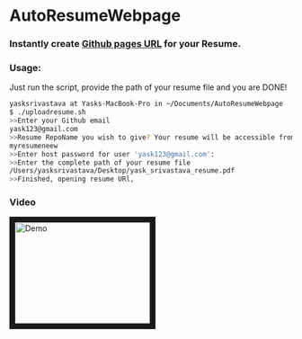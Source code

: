 # AutoResumeWebpage

### Instantly create [Github pages URL](https://pages.github.com/) for your Resume.

### Usage:
Just run the script, provide the path of your resume file and you are DONE!
```bash
yasksrivastava at Yasks-MacBook-Pro in ~/Documents/AutoResumeWebpage
$ ./uploadresume.sh
>>Enter your Github email
yask123@gmail.com
>>Resume RepoName you wish to give? Your resume will be accessible from http://.github.io/RepoName
myresumeneew
>>Enter host password for user 'yask123@gmail.com':
>>Enter the complete path of your resume file
/Users/yasksrivastava/Desktop/yask_srivastava_resume.pdf
>>Finished, opening resume URl,
```

### Video

<a href="http://www.youtube.com/watch?feature=player_embedded&v=H2GQc81hpBE
" target="_blank"><img src="http://img.youtube.com/vi/H2GQc81hpBE/0.jpg" 
alt="Demo" width="240" height="180" border="10" /></a>

